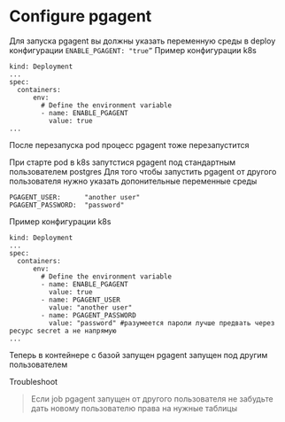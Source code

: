 # Configure pgagent

Для запуска pgagent вы должны указать переменную среды в deploy конфигурации `ENABLE_PGAGENT: "true”` Пример конфигурации k8s

```text
kind: Deployment
...
spec:
  containers:
      env:
        # Define the environment variable
        - name: ENABLE_PGAGENT 
          value: true
...
```

После перезапуска pod процесс pgagent тоже перезапустится

При старте pod в k8s запутстися pgagent под стандартным пользователем postgres Для того чтобы запустить pgagent от другого пользователя нужно указать допонительные переменные среды

```text
PGAGENT_USER:      "another user"
PGAGENT_PASSWORD:  "password"
```

Пример конфигурации k8s

```text
kind: Deployment
...
spec:
  containers:
      env:
        # Define the environment variable
        - name: ENABLE_PGAGENT 
          value: true
        - name: PGAGENT_USER 
          value: "another user" 
        - name: PGAGENT_PASSWORD 
          value: "password" #разумеется пароли лучше предвать через ресурс secret а не напрямую
...
```

Теперь в контейнере с базой запущен pgagent запущен под другим пользователем

Troubleshoot

> Если job pgagent запущен от другого пользователя не забудьте дать новому пользователю права на нужные таблицы

